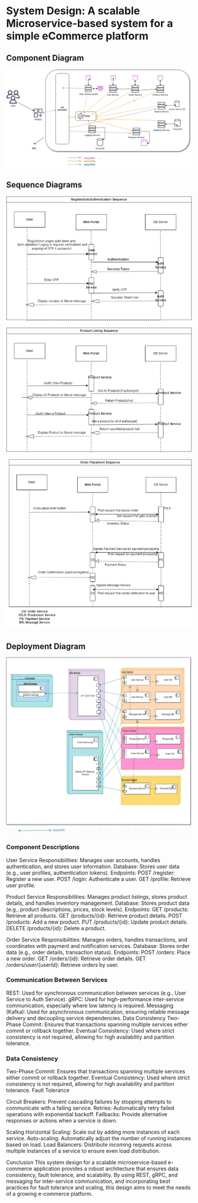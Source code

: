 # System Design: A scalable Microservice-based system for a simple eCommerce platform

## Component Diagram

![img componentDiagram](<Diagrams/eCommerceAppDesign.drawio (1).png>)

## Sequence Diagrams

![imgA regLogSequence](Diagrams/regLoginSequence.drawio.png)

![imgB productSequence](Diagrams/ProductServiceSequence.drawio.png)

![imgC orderSequence](<Diagrams/OrderPlacementSequence.drawio (1).png>)

## Deployment Diagram

![img deploymentDiagram](Diagrams/deploymentDiagram.drawio.png)

### Component Descriptions

User Service
Responsibilities: Manages user accounts, handles authentication, and stores user information.
Database: Stores user data (e.g., user profiles, authentication tokens).
Endpoints:
POST /register: Register a new user.
POST /login: Authenticate a user.
GET /profile: Retrieve user profile.

Product Service
Responsibilities: Manages product listings, stores product details, and handles inventory management.
Database: Stores product data (e.g., product descriptions, prices, stock levels).
Endpoints:
GET /products: Retrieve all products.
GET /products/{id}: Retrieve product details.
POST /products: Add a new product.
PUT /products/{id}: Update product details.
DELETE /products/{id}: Delete a product.

Order Service
Responsibilities: Manages orders, handles transactions, and coordinates with payment and notification services.
Database: Stores order data (e.g., order details, transaction status).
Endpoints:
POST /orders: Place a new order.
GET /orders/{id}: Retrieve order details.
GET /orders/user/{userId}: Retrieve orders by user.

### Communication Between Services

REST: Used for synchronous communication between services (e.g., User Service to Auth Service).
gRPC: Used for high-performance inter-service communication, especially where low latency is required.
Messaging (Kafka): Used for asynchronous communication, ensuring reliable message delivery and decoupling service dependencies.
Data Consistency
Two-Phase Commit: Ensures that transactions spanning multiple services either commit or rollback together.
Eventual Consistency: Used where strict consistency is not required, allowing for high availability and partition tolerance.

### Data Consistency

Two-Phase Commit: Ensures that transactions spanning multiple services either commit or rollback together.
Eventual Consistency: Used where strict consistency is not required, allowing for high availability and partition tolerance.
Fault Tolerance

Circuit Breakers: Prevent cascading failures by stopping attempts to communicate with a failing service.
Retries: Automatically retry failed operations with exponential backoff.
Fallbacks: Provide alternative responses or actions when a service is down.

Scaling
Horizontal Scaling: Scale out by adding more instances of each service.
Auto-scaling: Automatically adjust the number of running instances based on load.
Load Balancers: Distribute incoming requests across multiple instances of a service to ensure even load distribution.

Conclusion
This system design for a scalable microservice-based e-commerce application provides a robust architecture that ensures data consistency, fault tolerance, and scalability. By using REST, gRPC, and messaging for inter-service communication, and incorporating best practices for fault tolerance and scaling, this design aims to meet the needs of a growing e-commerce platform.
